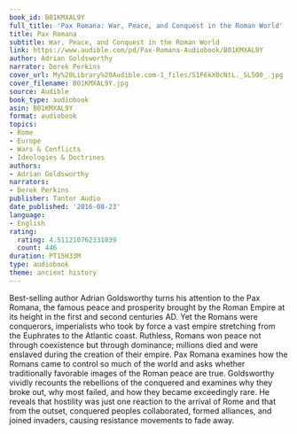 ```yaml
---
book_id: B01KMXAL9Y
full_title: 'Pax Romana: War, Peace, and Conquest in the Roman World'
title: Pax Romana
subtitle: War, Peace, and Conquest in the Roman World
link: https://www.audible.com/pd/Pax-Romana-Audiobook/B01KMXAL9Y
author: Adrian Goldsworthy
narrator: Derek Perkins
cover_url: My%20Library%20Audible.com-1_files/51F6kX0cNtL._SL500_.jpg
cover_filename: B01KMXAL9Y.jpg
source: Audible
book_type: audiobook
asin: B01KMXAL9Y
format: audiobook
topics:
- Rome
- Europe
- Wars & Conflicts
- Ideologies & Doctrines
authors:
- Adrian Goldsworthy
narrators:
- Derek Perkins
publisher: Tantor Audio
date_published: '2016-08-23'
language:
- English
rating:
  rating: 4.511210762331839
  count: 446
duration: PT15H33M
type: audiobook
theme: ancient history
---
```

Best-selling author Adrian Goldsworthy turns his attention to the Pax Romana, the famous peace and prosperity brought by the Roman Empire at its height in the first and second centuries AD. Yet the Romans were conquerors, imperialists who took by force a vast empire stretching from the Euphrates to the Atlantic coast. Ruthless, Romans won peace not through coexistence but through dominance; millions died and were enslaved during the creation of their empire.
Pax Romana examines how the Romans came to control so much of the world and asks whether traditionally favorable images of the Roman peace are true. Goldsworthy vividly recounts the rebellions of the conquered and examines why they broke out, why most failed, and how they became exceedingly rare. He reveals that hostility was just one reaction to the arrival of Rome and that from the outset, conquered peoples collaborated, formed alliances, and joined invaders, causing resistance movements to fade away.


